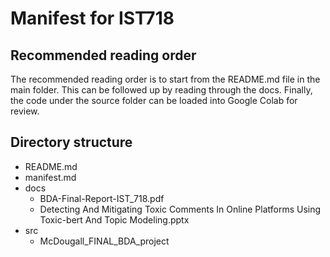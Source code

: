 # Manifest for IST718

## Recommended reading order

The recommended reading order is to start from the README.md file in the main
folder. This can be followed up by reading through the docs. Finally, the code
under the source folder can be loaded into Google Colab for review.

## Directory structure
- README.md
- manifest.md
- docs
  - BDA-Final-Report-IST_718.pdf
  - Detecting And Mitigating Toxic Comments In Online Platforms Using Toxic-bert And Topic Modeling.pptx
- src
  - McDougall_FINAL_BDA_project